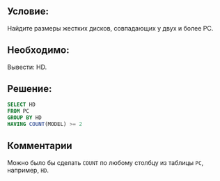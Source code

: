 ## Условие:
Найдите размеры жестких дисков, совпадающих у двух и более PC.

## Необходимо:
Вывести: HD.

## Решение:
```sql
SELECT HD
FROM PC
GROUP BY HD
HAVING COUNT(MODEL) >= 2
```

## Комментарии
Можно было бы сделать `COUNT` по любому столбцу из таблицы `PC`, например, `HD`.
